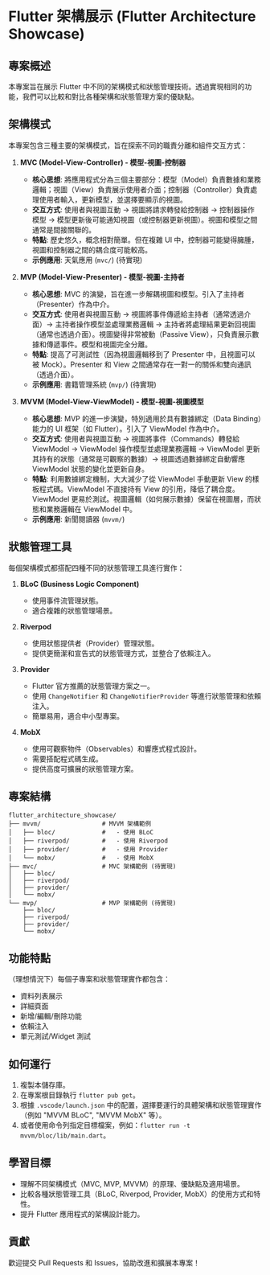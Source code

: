 # Flutter 架構展示 (Flutter Architecture Showcase)

## 專案概述

本專案旨在展示 Flutter 中不同的架構模式和狀態管理技術。透過實現相同的功能，我們可以比較和對比各種架構和狀態管理方案的優缺點。

## 架構模式

本專案包含三種主要的架構模式，旨在探索不同的職責分離和組件交互方式：

1.  **MVC (Model-View-Controller) - 模型-視圖-控制器**
    *   **核心思想**: 將應用程式分為三個主要部分：模型（Model）負責數據和業務邏輯；視圖（View）負責展示使用者介面；控制器（Controller）負責處理使用者輸入，更新模型，並選擇要顯示的視圖。
    *   **交互方式**: 使用者與視圖互動 -> 視圖將請求轉發給控制器 -> 控制器操作模型 -> 模型更新後可能通知視圖（或控制器更新視圖）。視圖和模型之間通常是間接關聯的。
    *   **特點**: 歷史悠久，概念相對簡單。但在複雜 UI 中，控制器可能變得臃腫，視圖和控制器之間的耦合度可能較高。
    *   **示例應用**: 天氣應用 (`mvc/`) (待實現)

2.  **MVP (Model-View-Presenter) - 模型-視圖-主持者**
    *   **核心思想**: MVC 的演變，旨在進一步解耦視圖和模型。引入了主持者（Presenter）作為中介。
    *   **交互方式**: 使用者與視圖互動 -> 視圖將事件傳遞給主持者（通常透過介面）-> 主持者操作模型並處理業務邏輯 -> 主持者將處理結果更新回視圖（通常也透過介面）。視圖變得非常被動（Passive View），只負責展示數據和傳遞事件。模型和視圖完全分離。
    *   **特點**: 提高了可測試性（因為視圖邏輯移到了 Presenter 中，且視圖可以被 Mock）。Presenter 和 View 之間通常存在一對一的關係和雙向通訊（透過介面）。
    *   **示例應用**: 書籍管理系統 (`mvp/`) (待實現)

3.  **MVVM (Model-View-ViewModel) - 模型-視圖-視圖模型**
    *   **核心思想**: MVP 的進一步演變，特別適用於具有數據綁定（Data Binding）能力的 UI 框架（如 Flutter）。引入了 ViewModel 作為中介。
    *   **交互方式**: 使用者與視圖互動 -> 視圖將事件（Commands）轉發給 ViewModel -> ViewModel 操作模型並處理業務邏輯 -> ViewModel 更新其持有的狀態（通常是可觀察的數據）-> 視圖透過數據綁定自動響應 ViewModel 狀態的變化並更新自身。
    *   **特點**: 利用數據綁定機制，大大減少了從 ViewModel 手動更新 View 的樣板程式碼。ViewModel 不直接持有 View 的引用，降低了耦合度。ViewModel 更易於測試。視圖邏輯（如何展示數據）保留在視圖層，而狀態和業務邏輯在 ViewModel 中。
    *   **示例應用**: 新聞閱讀器 (`mvvm/`)

## 狀態管理工具

每個架構模式都搭配四種不同的狀態管理工具進行實作：

1.  **BLoC (Business Logic Component)**
    *   使用事件流管理狀態。
    *   適合複雜的狀態管理場景。

2.  **Riverpod**
    *   使用狀態提供者（Provider）管理狀態。
    *   提供更簡潔和宣告式的狀態管理方式，並整合了依賴注入。

3.  **Provider**
    *   Flutter 官方推薦的狀態管理方案之一。
    *   使用 `ChangeNotifier` 和 `ChangeNotifierProvider` 等進行狀態管理和依賴注入。
    *   簡單易用，適合中小型專案。

4.  **MobX**
    *   使用可觀察物件（Observables）和響應式程式設計。
    *   需要搭配程式碼生成。
    *   提供高度可擴展的狀態管理方案。

## 專案結構

```
flutter_architecture_showcase/
├── mvvm/                 # MVVM 架構範例
│   ├── bloc/             #   - 使用 BLoC
│   ├── riverpod/         #   - 使用 Riverpod
│   ├── provider/         #   - 使用 Provider
│   └── mobx/             #   - 使用 MobX
├── mvc/                  # MVC 架構範例 (待實現)
│   ├── bloc/
│   ├── riverpod/
│   ├── provider/
│   └── mobx/
└── mvp/                  # MVP 架構範例 (待實現)
    ├── bloc/
    ├── riverpod/
    ├── provider/
    └── mobx/
```

## 功能特點

（理想情況下）每個子專案和狀態管理實作都包含：
- 資料列表展示
- 詳細頁面
- 新增/編輯/刪除功能
- 依賴注入
- 單元測試/Widget 測試

## 如何運行

1.  複製本儲存庫。
2.  在專案根目錄執行 `flutter pub get`。
3.  根據 `.vscode/launch.json` 中的配置，選擇要運行的具體架構和狀態管理實作（例如 "MVVM BLoC", "MVVM MobX" 等）。
4.  或者使用命令列指定目標檔案，例如：`flutter run -t mvvm/bloc/lib/main.dart`。

## 學習目標

- 理解不同架構模式（MVC, MVP, MVVM）的原理、優缺點及適用場景。
- 比較各種狀態管理工具（BLoC, Riverpod, Provider, MobX）的使用方式和特性。
- 提升 Flutter 應用程式的架構設計能力。

## 貢獻

歡迎提交 Pull Requests 和 Issues，協助改進和擴展本專案！
